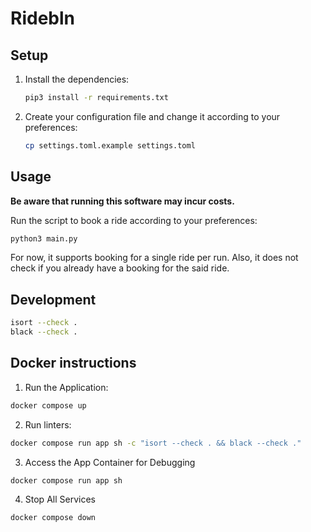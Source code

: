 # Ridebln

## Setup

1. Install the dependencies:
    
    ```sh
    pip3 install -r requirements.txt
    ```

2. Create your configuration file and change it according to your preferences:

    ```sh
    cp settings.toml.example settings.toml
    ```

## Usage

**Be aware that running this software may incur costs.**

Run the script to book a ride according to your preferences:

```sh
python3 main.py
```

For now, it supports booking for a single ride per run. Also, it does not check if you already have a booking for the said ride.

## Development

```sh
isort --check .
black --check .
```

## Docker instructions

1. Run the Application:

```sh
docker compose up
```

2. Run linters:

```sh
docker compose run app sh -c "isort --check . && black --check ."
```

3. Access the App Container for Debugging

```sh
docker compose run app sh
```

4. Stop All Services

```sh
docker compose down
```
